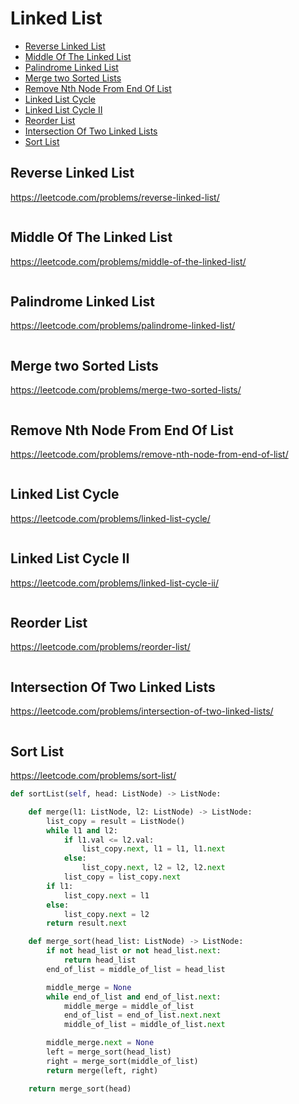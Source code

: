 # Linked List

+ [Reverse Linked List](#reverse-linked-list)
+ [Middle Of The Linked List](#middle-of-the-linked-list)
+ [Palindrome Linked List](#palindrome-linked-list)
+ [Merge two Sorted Lists](#merge-two-sorted-lists)
+ [Remove Nth Node From End Of List](#remove-nth-node-from-end-of-list)
+ [Linked List Cycle](#linked-list-cycle)
+ [Linked List Cycle II](#linked-list-cycle-ii)
+ [Reorder List](#reorder-list)
+ [Intersection Of Two Linked Lists](#intersection-of-two-linked-lists)
+ [Sort List](#sort-list)

## Reverse Linked List

https://leetcode.com/problems/reverse-linked-list/

```python

```

## Middle Of The Linked List

https://leetcode.com/problems/middle-of-the-linked-list/

```python

```

## Palindrome Linked List

https://leetcode.com/problems/palindrome-linked-list/

```python

```

## Merge two Sorted Lists

https://leetcode.com/problems/merge-two-sorted-lists/

```python

```

## Remove Nth Node From End Of List

https://leetcode.com/problems/remove-nth-node-from-end-of-list/

```python

```

## Linked List Cycle

https://leetcode.com/problems/linked-list-cycle/

```python

```

## Linked List Cycle II

https://leetcode.com/problems/linked-list-cycle-ii/

```python

```

## Reorder List

https://leetcode.com/problems/reorder-list/

```python

```

## Intersection Of Two Linked Lists

https://leetcode.com/problems/intersection-of-two-linked-lists/

```python

```

## Sort List

https://leetcode.com/problems/sort-list/

```python
def sortList(self, head: ListNode) -> ListNode:

    def merge(l1: ListNode, l2: ListNode) -> ListNode:
        list_copy = result = ListNode()
        while l1 and l2:
            if l1.val <= l2.val:
                list_copy.next, l1 = l1, l1.next
            else:
                list_copy.next, l2 = l2, l2.next
            list_copy = list_copy.next
        if l1:
            list_copy.next = l1
        else:
            list_copy.next = l2
        return result.next

    def merge_sort(head_list: ListNode) -> ListNode:
        if not head_list or not head_list.next:
            return head_list
        end_of_list = middle_of_list = head_list

        middle_merge = None
        while end_of_list and end_of_list.next:
            middle_merge = middle_of_list
            end_of_list = end_of_list.next.next
            middle_of_list = middle_of_list.next

        middle_merge.next = None
        left = merge_sort(head_list)
        right = merge_sort(middle_of_list)
        return merge(left, right)

    return merge_sort(head)

```
